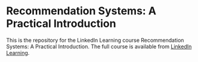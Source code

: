 # Recommendation Systems: A Practical Introduction
This is the repository for the LinkedIn Learning course Recommendation Systems: A Practical Introduction. The full course is available from [LinkedIn Learning][lil-course-url].

[0]: # (Replace these placeholder URLs with actual course URLs)

[lil-course-url]: https://www.linkedin.com/learning/
[lil-thumbnail-url]: http://

